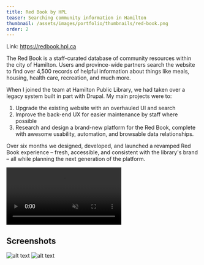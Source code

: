 ```yaml
---
title: Red Book by HPL
teaser: Searching community information in Hamilton
thumbnail: /assets/images/portfolio/thumbnails/red-book.png
order: 2
---
```


Link: <https://redbook.hpl.ca>

The Red Book is a staff-curated database of community resources within the city of Hamilton. Users and province-wide partners search the website to find over 4,500 records of helpful information about things like meals, housing, health care, recreation, and much more.

When I joined the team at Hamilton Public Library, we had taken over a legacy system built in part with Drupal. My main projects were to:

1. Upgrade the existing website with an overhauled UI and search
2. Improve the back-end UX for easier maintenance by staff where possible
3. Research and design a brand-new platform for the Red Book, complete with awesome usability, automation, and browsable data relationships.

Over six months we designed, developed, and launched a revamped Red Book experience – fresh, accessible, and consistent with the library's brand – all while planning the next generation of the platform.

<video autoplay muted loop playsinline>
    <source src="/assets/videos/red-book-demo.mp4" type="video/mp4">
</video>

## Screenshots

![alt text](/assets/images/portfolio/red-book-1.png)
![alt text](/assets/images/portfolio/red-book-2.png)
